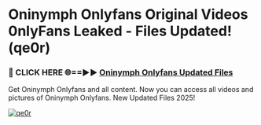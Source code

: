# Oninymph Onlyfans Original Videos 0nlyFans Leaked - Files Updated! (qe0r)

<h3>🔴 CLICK HERE 🌐==►► <a href="https://tinyurl.com/2m67pmp6" rel="nofollow">Oninymph Onlyfans Updated Files</a></h3>

Get Oninymph Onlyfans and all content. Now you can access all videos and pictures of Oninymph Onlyfans. New Updated Files 2025!

[![qe0r](https://i.imgur.com/H4QAA4z.gif)](https://tinyurl.com/2m67pmp6)